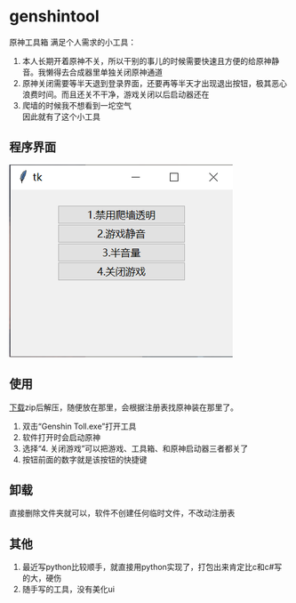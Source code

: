 # genshintool
原神工具箱
满足个人需求的小工具：  
1. 本人长期开着原神不关，所以干别的事儿的时候需要快速且方便的给原神静音。我懒得去合成器里单独关闭原神通道
2. 原神关闭需要等半天退到登录界面，还要再等半天才出现退出按钮，极其恶心浪费时间。而且还关不干净，游戏关闭以后启动器还在
3. 爬墙的时候我不想看到一坨空气  
因此就有了这个小工具

## 程序界面
![img](img/1.png)
## 使用
[下载](https://github.com/manakanemu/genshintool/releases/)zip后解压，随便放在那里，会根据注册表找原神装在那里了。  
1. 双击“Genshin Toll.exe”打开工具
1. 软件打开时会启动原神
2. 选择“4. 关闭游戏”可以把游戏、工具箱、和原神启动器三者都关了
3. 按钮前面的数字就是该按钮的快捷键
## 卸载
直接删除文件夹就可以，软件不创建任何临时文件，不改动注册表  
## 其他
1. 最近写python比较顺手，就直接用python实现了，打包出来肯定比c和c#写的大，硬伤
2. 随手写的工具，没有美化ui
